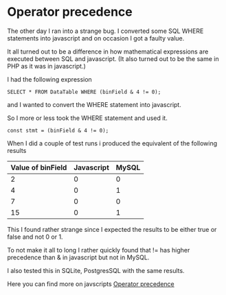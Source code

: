 # Operator precedence

The other day I ran into a strange bug. I converted some SQL WHERE statements into javascript and on occasion I got a faulty value.

It all turned out to be a difference in how mathematical expressions are executed between SQL and javascript. (It also turned out to be the same in PHP as it was in javascript.)

I had the following expression 
```mysql
SELECT * FROM DataTable WHERE (binField & 4 != 0);
```
and I wanted to convert the WHERE statement into javascript.

So I more or less took the WHERE statement and used it.
```javscript
const stmt = (binField & 4 != 0);
```
When I did a couple of test runs i produced the equivalent of the following results

| Value of binField | Javascript | MySQL |
|-------------------|------------|-------|
| 2                 | 0          | 0     |
| 4                 | 0          | 1     |
| 7                 | 0          | 0     |
| 15                | 0          | 1     |

This I found rather strange since I expected the results to be either true or false and not 0 or 1.

To not make it all to long I rather quickly found that != has higher precedence than & in javascript but not in MySQL. 

I also tested this in SQLite, PostgresSQL with the same results.

Here you can find more on javscripts [Operator precedence](https://developer.mozilla.org/en-US/docs/Web/JavaScript/Reference/Operators/Operator_Precedence)